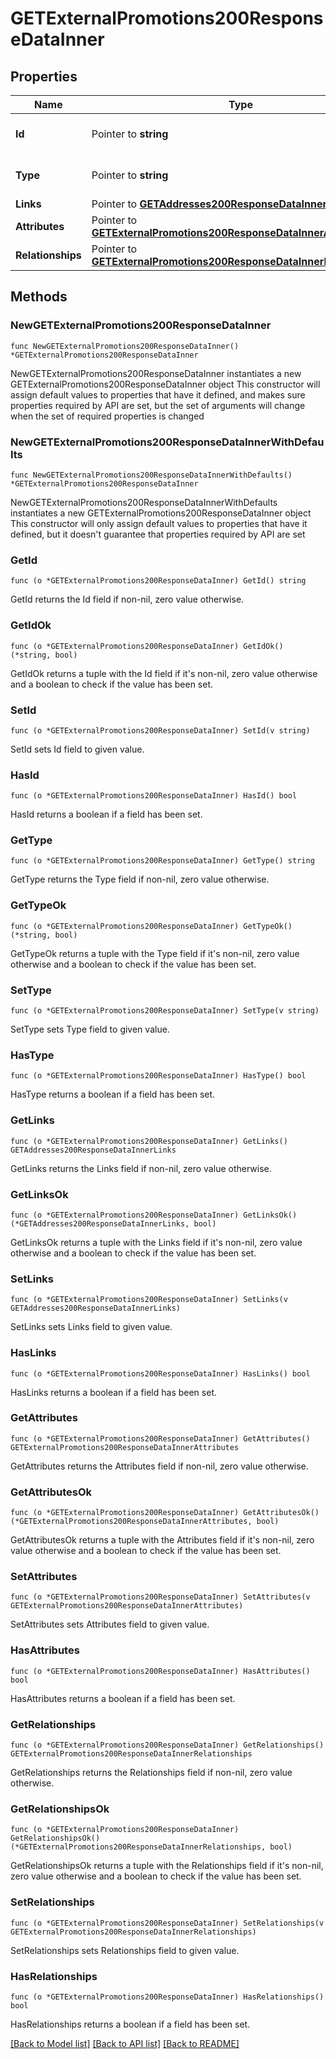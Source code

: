 # GETExternalPromotions200ResponseDataInner

## Properties

Name | Type | Description | Notes
------------ | ------------- | ------------- | -------------
**Id** | Pointer to **string** | The resource&#39;s id | [optional] 
**Type** | Pointer to **string** | The resource&#39;s type | [optional] [default to "external_promotions"]
**Links** | Pointer to [**GETAddresses200ResponseDataInnerLinks**](GETAddresses200ResponseDataInnerLinks.md) |  | [optional] 
**Attributes** | Pointer to [**GETExternalPromotions200ResponseDataInnerAttributes**](GETExternalPromotions200ResponseDataInnerAttributes.md) |  | [optional] 
**Relationships** | Pointer to [**GETExternalPromotions200ResponseDataInnerRelationships**](GETExternalPromotions200ResponseDataInnerRelationships.md) |  | [optional] 

## Methods

### NewGETExternalPromotions200ResponseDataInner

`func NewGETExternalPromotions200ResponseDataInner() *GETExternalPromotions200ResponseDataInner`

NewGETExternalPromotions200ResponseDataInner instantiates a new GETExternalPromotions200ResponseDataInner object
This constructor will assign default values to properties that have it defined,
and makes sure properties required by API are set, but the set of arguments
will change when the set of required properties is changed

### NewGETExternalPromotions200ResponseDataInnerWithDefaults

`func NewGETExternalPromotions200ResponseDataInnerWithDefaults() *GETExternalPromotions200ResponseDataInner`

NewGETExternalPromotions200ResponseDataInnerWithDefaults instantiates a new GETExternalPromotions200ResponseDataInner object
This constructor will only assign default values to properties that have it defined,
but it doesn't guarantee that properties required by API are set

### GetId

`func (o *GETExternalPromotions200ResponseDataInner) GetId() string`

GetId returns the Id field if non-nil, zero value otherwise.

### GetIdOk

`func (o *GETExternalPromotions200ResponseDataInner) GetIdOk() (*string, bool)`

GetIdOk returns a tuple with the Id field if it's non-nil, zero value otherwise
and a boolean to check if the value has been set.

### SetId

`func (o *GETExternalPromotions200ResponseDataInner) SetId(v string)`

SetId sets Id field to given value.

### HasId

`func (o *GETExternalPromotions200ResponseDataInner) HasId() bool`

HasId returns a boolean if a field has been set.

### GetType

`func (o *GETExternalPromotions200ResponseDataInner) GetType() string`

GetType returns the Type field if non-nil, zero value otherwise.

### GetTypeOk

`func (o *GETExternalPromotions200ResponseDataInner) GetTypeOk() (*string, bool)`

GetTypeOk returns a tuple with the Type field if it's non-nil, zero value otherwise
and a boolean to check if the value has been set.

### SetType

`func (o *GETExternalPromotions200ResponseDataInner) SetType(v string)`

SetType sets Type field to given value.

### HasType

`func (o *GETExternalPromotions200ResponseDataInner) HasType() bool`

HasType returns a boolean if a field has been set.

### GetLinks

`func (o *GETExternalPromotions200ResponseDataInner) GetLinks() GETAddresses200ResponseDataInnerLinks`

GetLinks returns the Links field if non-nil, zero value otherwise.

### GetLinksOk

`func (o *GETExternalPromotions200ResponseDataInner) GetLinksOk() (*GETAddresses200ResponseDataInnerLinks, bool)`

GetLinksOk returns a tuple with the Links field if it's non-nil, zero value otherwise
and a boolean to check if the value has been set.

### SetLinks

`func (o *GETExternalPromotions200ResponseDataInner) SetLinks(v GETAddresses200ResponseDataInnerLinks)`

SetLinks sets Links field to given value.

### HasLinks

`func (o *GETExternalPromotions200ResponseDataInner) HasLinks() bool`

HasLinks returns a boolean if a field has been set.

### GetAttributes

`func (o *GETExternalPromotions200ResponseDataInner) GetAttributes() GETExternalPromotions200ResponseDataInnerAttributes`

GetAttributes returns the Attributes field if non-nil, zero value otherwise.

### GetAttributesOk

`func (o *GETExternalPromotions200ResponseDataInner) GetAttributesOk() (*GETExternalPromotions200ResponseDataInnerAttributes, bool)`

GetAttributesOk returns a tuple with the Attributes field if it's non-nil, zero value otherwise
and a boolean to check if the value has been set.

### SetAttributes

`func (o *GETExternalPromotions200ResponseDataInner) SetAttributes(v GETExternalPromotions200ResponseDataInnerAttributes)`

SetAttributes sets Attributes field to given value.

### HasAttributes

`func (o *GETExternalPromotions200ResponseDataInner) HasAttributes() bool`

HasAttributes returns a boolean if a field has been set.

### GetRelationships

`func (o *GETExternalPromotions200ResponseDataInner) GetRelationships() GETExternalPromotions200ResponseDataInnerRelationships`

GetRelationships returns the Relationships field if non-nil, zero value otherwise.

### GetRelationshipsOk

`func (o *GETExternalPromotions200ResponseDataInner) GetRelationshipsOk() (*GETExternalPromotions200ResponseDataInnerRelationships, bool)`

GetRelationshipsOk returns a tuple with the Relationships field if it's non-nil, zero value otherwise
and a boolean to check if the value has been set.

### SetRelationships

`func (o *GETExternalPromotions200ResponseDataInner) SetRelationships(v GETExternalPromotions200ResponseDataInnerRelationships)`

SetRelationships sets Relationships field to given value.

### HasRelationships

`func (o *GETExternalPromotions200ResponseDataInner) HasRelationships() bool`

HasRelationships returns a boolean if a field has been set.


[[Back to Model list]](../README.md#documentation-for-models) [[Back to API list]](../README.md#documentation-for-api-endpoints) [[Back to README]](../README.md)


